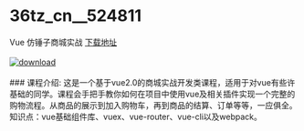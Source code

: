 # 36tz_cn__524811
Vue 仿锤子商城实战
[下载地址](http://www.36tz.cn/article/524811 "下载地址")
<br/></br>[![download](http://36tz.cn/muke_img/2019_03_4-9-300x188.png "下载地址")](http://www.36tz.cn/article/524811 "下载地址")
<br/></br>### 课程介绍:
这是一个基于vue2.0的商城实战开发类课程，适用于对vue有些许基础的同学。课程会手把手教你如何在项目中使用vue及相关插件实现一个完整的购物流程。从商品的展示到加入购物车，再到商品的结算、订单等等，一应俱全。知识点：vue基础组件库、vuex、vue-router、vue-cli以及webpack。


